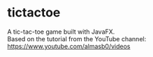 # tictactoe
A tic-tac-toe game built with JavaFX.  
Based on the tutorial from the YouTube channel: https://www.youtube.com/almasb0/videos
